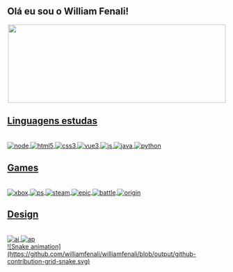 ## Olá eu sou o William Fenali!
<div align="center">
  <a href="https://github.com/williamfenali">
  <img height="180em" width="500em" src="https://github-readme-stats.vercel.app/api?username=williamfenali&show_icons=true&theme=dracula&include_all_commits=true&count_private=true"/>
</div>

## Linguagens estudas
<div style="display: inline_block"><br>
  <img align="center" alt="node" src="https://img.shields.io/badge/Node.js-43853D?style=for-the-badge&logo=node.js&logoColor=white"/>
  <img align="center" alt="html5" src="https://img.shields.io/badge/HTML5-E34F26?style=for-the-badge&logo=html5&logoColor=white"/>
  <img align="center" alt="css3" src="https://img.shields.io/badge/CSS3-1572B6?style=for-the-badge&logo=css3&logoColor=white"/>
  <img align="center" alt="vue3" src="https://img.shields.io/badge/Vue.js-35495E?style=for-the-badge&logo=vue.js&logoColor=4FC08D"/>
  <img align="center" alt="js" src="https://img.shields.io/badge/JavaScript-F7DF1E?style=for-the-badge&logo=javascript&logoColor=black"/>
  <img align="center" alt="java" src="https://img.shields.io/badge/Java-ED8B00?style=for-the-badge&logo=java&logoColor=white"/>
  <img align="center" alt="python" src="https://img.shields.io/badge/Python-14354C?style=for-the-badge&logo=python&logoColor=white"/>
</div>

## Games
<div style="display: inline_block"><br>
  <img align="center" alt="xbox" src="https://img.shields.io/badge/Xbox-107C10?style=for-the-badge&logo=xbox&logoColor=white"/>
  <img align="center" alt="ps" src="https://img.shields.io/badge/PlayStation-003791?style=for-the-badge&logo=playstation&logoColor=white"/>
  <img align="center" alt="steam" src="https://img.shields.io/badge/Steam-000000?style=for-the-badge&logo=steam&logoColor=white"/>
  <img align="center" alt="epic" src="https://img.shields.io/badge/Epic%20Games-313131?style=for-the-badge&logo=Epic%20Games&logoColor=white"/>
  <img align="center" alt="battle" src="https://img.shields.io/badge/Battle.net-000?style=for-the-badge&logo=battle.net&logoColor=148EFF"/>
  <img align="center" alt="origin" src="https://img.shields.io/badge/Origin-148EFF?style=for-the-badge&logo=origin&logoColor=white"/>
</div>

## Design
<div style="display: inline_block"><br>
  <img align="center" alt="ai" src="https://img.shields.io/badge/Adobe%20Illustrator-FF9A00?style=for-the-badge&logo=adobe%20illustrator&logoColor=white"/>
  <img align="center" alt="ap" src="https://img.shields.io/badge/Adobe%20Photoshop-31A8FF?style=for-the-badge&logo=Adobe%20Photoshop&logoColor=black"/>
</div>
 
<div>
  ![Snake animation](https://github.com/williamfenali/williamfenali/blob/output/github-contribution-grid-snake.svg)
</div>
